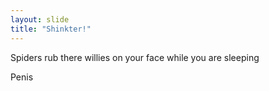 ```yaml
---
layout: slide
title: "Shinkter!"
---
```

Spiders rub there willies on your face while you are sleeping 


Penis
